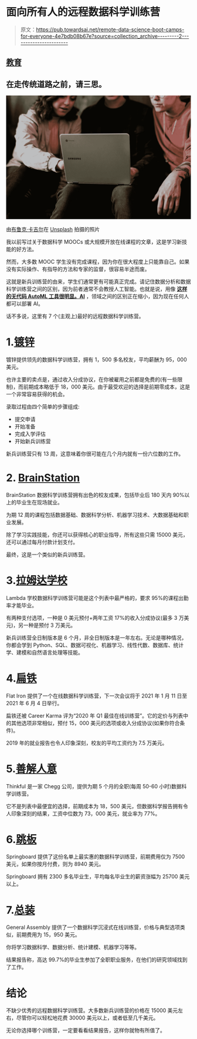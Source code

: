 # 面向所有人的远程数据科学训练营

> 原文：<https://pub.towardsai.net/remote-data-science-boot-camps-for-everyone-4e7bdb08b67e?source=collection_archive---------2----------------------->

## [教育](https://towardsai.net/p/category/education)

## 在走传统道路之前，请三思。

![](img/9c5b389f9c1962fc6c3a5f40f6975171.png)

由[布鲁克·卡吉尔](https://unsplash.com/@brookecagle?utm_source=medium&utm_medium=referral)在 [Unsplash](https://unsplash.com?utm_source=medium&utm_medium=referral) 拍摄的照片

我以前写过关于数据科学 MOOCs 或大规模开放在线课程的文章，这是学习新技能的好方法。

然而，大多数 MOOC 学生没有完成课程，因为你在很大程度上只能靠自己。如果没有实际操作、有指导的方法和专家的监督，很容易半途而废。

这就是新兵训练营的由来，学生们通常更有可能真正完成。请记住数据分析和数据科学训练营之间的区别，因为前者通常不会教授人工智能。也就是说，用像 [**这样的无代码 AutoML 工具很明显。AI**](http://obviously.ai) ，领域之间的区别正在缩小，因为现在任何人都可以部署 AI。

话不多说，这里有 7 个(主观上)最好的远程数据科学训练营。

# 1.[镀锌](https://www.galvanize.com/data-science-bootcamp-online)

镀锌提供领先的数据科学训练营，拥有 1，500 多名校友，平均薪酬为 95，000 美元。

也许主要的卖点是，通过收入分成协议，在你被雇用之前都是免费的(有一些限制)，而前期成本略低于 18，000 美元。由于最受欢迎的选择是前期零成本，这是一个非常容易获得的机会。

录取过程由四个简单的步骤组成:

*   提交申请
*   开始准备
*   完成入学评估
*   开始新兵训练营

新兵训练营只有 13 周，这意味着你很可能在几个月内就有一份六位数的工作。

# 2. [BrainStation](https://brainstation.io/course/online/remote-data-science-bootcamp)

BrainStation 数据科学训练营拥有出色的校友成果，包括毕业后 180 天内 90%以上的毕业生在现场就业。

为期 12 周的课程包括数据基础、数据科学分析、机器学习技术、大数据基础和职业发展。

除了学习实践技能，你还可以获得核心的职业指导，所有这些只需 15000 美元，还可以通过每月付款计划支付。

最终，这是一个类似的新兵训练营。

# 3.[拉姆达学校](https://lambdaschool.com/courses/data-science)

Lambda 学校数据科学训练营可能是这个列表中最严格的，要求 95%的课程出勤率才能毕业。

有两种支付选项，一种是 0 美元预付+两年工资 17%的收入分成协议(最多 3 万美元)，另一种是预付 3 万美元。

新兵训练营全日制版本是 6 个月，非全日制版本是一年左右。无论是哪种情况，你都会学到 Python、SQL、数据可视化、机器学习、线性代数、数据库、统计学、建模和自然语言处理等技能。

# 4.[扁铁](https://flatironschool.com/career-courses/data-science-bootcamp/online#tuition)

Flat Iron 提供了一个在线数据科学训练营，下一次会议将于 2021 年 1 月 11 日至 2021 年 6 月 4 日举行。

扁铁还被 Career Karma 评为“2020 年 Q1 最佳在线训练营”。它的定价与列表中的其他选项非常相似，预付 15，000 美元的选项或收入分成协议(如果你符合条件)。

2019 年的就业报告也令人印象深刻，校友的平均工资约为 7.5 万美元。

# 5.[善解人意](https://www.thinkful.com/bootcamp/data-science/full-time/)

Thinkful 是一家 Chegg 公司，提供为期 5 个月的全职(每周 50-60 小时)数据科学训练营。

它不是列表中最便宜的选择，前期成本为 18，500 美元，但数据科学报告拥有令人印象深刻的结果，工资中位数为 73，000 美元，就业率为 77%。

# 6.[跳板](https://www.springboard.com/courses/data-science-career-track/)

Springboard 提供了这份名单上最实惠的数据科学训练营，前期费用仅为 7500 美元，如果你按月付费，则为 8940 美元。

Springboard 拥有 2300 多名毕业生，平均每名毕业生的薪资涨幅为 25700 美元以上。

# 7.[总装](https://generalassemb.ly/education/data-science-immersive-remote)

General Assembly 提供了一个数据科学沉浸式在线训练营，价格与典型选项类似，前期费用为 15，950 美元。

你将学习数据科学、数据分析、统计建模、机器学习等等。

结果报告称，高达 99.7%的毕业生参加了全职职业服务，在他们的研究领域找到了工作。

# 结论

不缺少优秀的远程数据科学训练营。大多数新兵训练营的价格在 15000 美元左右，尽管你可以轻松地花费 30000 美元以上，或者低至几千美元。

无论你选择哪个训练营，一定要看看结果报告，这样你就物有所值了。